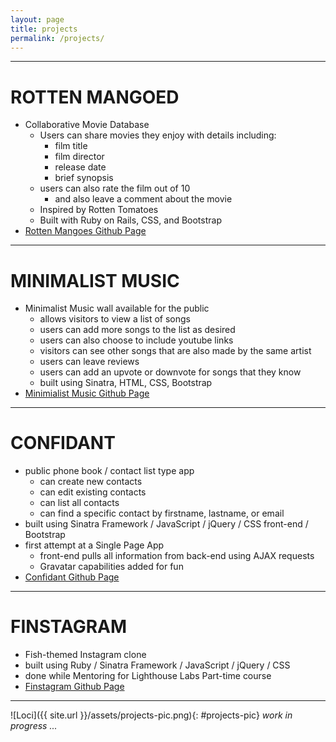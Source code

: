 ```yaml
---
layout: page
title: projects
permalink: /projects/
---
```



---------


<!-- # [ROTTEN MANGOED](http://rotten-mangoed.herokuapp.com/) -->
# ROTTEN MANGOED
  - Collaborative Movie Database
    - Users can share movies they enjoy with details including:
      - film title
      - film director
      - release date
      - brief synopsis
    - users can also rate the film out of 10
      - and also leave a comment about the movie
    - Inspired by Rotten Tomatoes
    - Built with Ruby on Rails, CSS, and Bootstrap
  - [Rotten Mangoes Github Page](https://github.com/reinhardtcgr/rotten_mangoes)

---------

<!-- # [MINIMALIST MUSIC](https://minimalist-music.herokuapp.com/) -->

# MINIMALIST MUSIC
  - Minimalist Music wall available for the public
    - allows visitors to view a list of songs
    - users can add more songs to the list as desired
    - users can also choose to include youtube links
    - visitors can see other songs that are also made by the same artist
    - users can leave reviews
    - users can add an upvote or downvote for songs that they know
    - built using Sinatra, HTML, CSS, Bootstrap
  - [Minimialist Music Github Page](https://github.com/reinhardtcgr/music_wall_app)

---------

<!-- # [CONFIDANT](https://confidant.herokuapp.com/) -->

# CONFIDANT
- public phone book / contact list type app
  - can create new contacts
  - can edit existing contacts
  - can list all contacts
  - can find a specific contact by firstname, lastname, or email
- built using Sinatra Framework / JavaScript / jQuery / CSS front-end / Bootstrap
- first attempt at a Single Page App
  - front-end pulls all information from back-end using AJAX requests
  - Gravatar capabilities added for fun
- [Confidant Github Page](https://github.com/reinhardtcgr/confidant)

---------

<!-- # [FINSTAGRAM](live URL here) -->

# FINSTAGRAM
- Fish-themed Instagram clone
- built using Ruby / Sinatra Framework / JavaScript / jQuery / CSS
- done while Mentoring for Lighthouse Labs Part-time course
- [Finstagram Github Page](https://github.com/reinhardtcgr/finstagram)

---------

![Loci]({{ site.url }}/assets/projects-pic.png){: #projects-pic}
_work in progress ..._
